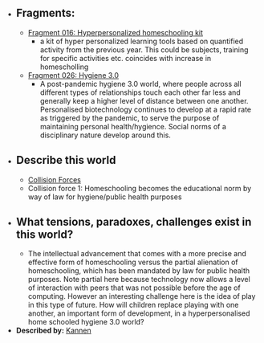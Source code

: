 - ## Fragments:
    - [Fragment 016: Hyperpersonalized homeschooling kit](<Fragment 016: Hyperpersonalized homeschooling kit.md>)
        - a kit of hyper personalized learning tools based on quantified activity from the previous year. This could be subjects, training for specific activities etc. coincides with increase in homescholling
    - [Fragment 026: Hygiene 3.0](<Fragment 026: Hygiene 3.0.md>)
        - A post-pandemic hygiene 3.0 world, where people across all different types of relationships touch each other far less and generally keep a higher level of distance between one another. Personalised biotechnology continues to develop at a rapid rate as triggered by the pandemic, to serve the purpose of maintaining personal health/hygience. Social norms of a disciplinary nature develop around this.
- ## Describe this world
    - [Collision Forces](<Collision Forces.md>)
    - Collision force 1: Homeschooling becomes the educational norm by way of law for hygiene/public health purposes  
- ## What tensions, paradoxes, challenges exist in this world?
    - The intellectual advancement that comes with a more precise and effective form of homeschooling versus the partial alienation of homeschooling, which has been mandated by law for public health purposes. Note partial here because technology now allows a level of interaction with peers that was not possible before the age of computing. However an interesting challenge here is the idea of play in this type of future. How will children replace playing with one another, an important form of development, in a hyperpersonalised home schooled hygiene 3.0 world? 
- **Described by:** [Kannen](<Kannen.md>)
